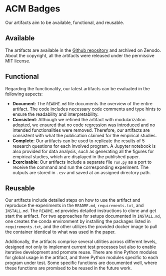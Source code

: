 # ACM Badges

Our artifacts aim to be available, functional, and reusable.

## Available

The artifacts are available in the [Github repository](https://github.com/NahidaNahida/mstcs) and archived on Zenodo. About the copyright, all the artifacts were released under the permissive MIT license.

## Functional

Regarding the functionality, our latest artifacts can be evaluated in the following aspects:

+ **Document**: The `README.md` file documents the overview of the entire artifact. The code includes necessary code comments and type hints to ensure the readability and interpretability.
+ **Consistent**: Although we refined the artifact with modularization adopted, we ensured that no code regression was introduced and no intended functionalities were removed. Therefore, our artifacts are consistent with what the publication claimed for the empirical studies.
+ **Complete**: Our artifacts can be used to replicate the results of 5 research questions for each involved program. A Jupyter notebook is also provided for data analysis, such as generating all the figures for empirical studies, which are displayed in the published paper. 
+ **Exercisable**: Our artifacts include a separate file `run.py` as a port to receive the command and run the corresponding experiment. The outputs are stored in `.csv` and saved at an assigned directory path.

## Reusable

Our artifacts include detailed steps on how to use the artifact and reproduce the experiments in the `README.md`, `requirements.txt`, and `INSTALL.md`. The `README.md` provides detailed instructions to clone and get start the artifact. For two approaches for setups documented in `INSTALL.md`, one creates the conda environment by installing the packages listed in `requirements.txt`, and the other utilizes the provided docker image to pull the container identical to what was used in the paper.  

Additionally, the artifacts comprise several utilities across different levels, designed not only to implement current test processes but also to enable iterative development and promote reuse. There are nine Python modules for global usage in the artifact, and three Python modules specific to each program under test. Some specific functions are documented well, where these functions are promised to be reused in the future work.